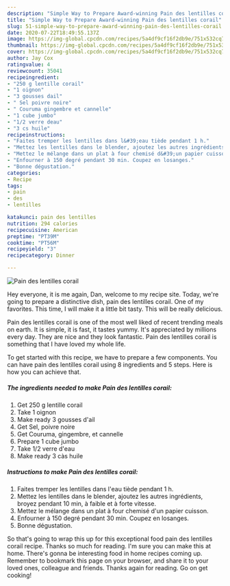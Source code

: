```yaml
---
description: "Simple Way to Prepare Award-winning Pain des lentilles corail"
title: "Simple Way to Prepare Award-winning Pain des lentilles corail"
slug: 51-simple-way-to-prepare-award-winning-pain-des-lentilles-corail
date: 2020-07-22T18:49:55.137Z
image: https://img-global.cpcdn.com/recipes/5a4df9cf16f2db9e/751x532cq70/pain-des-lentilles-corail-photo-principale-de-la-recette.jpg
thumbnail: https://img-global.cpcdn.com/recipes/5a4df9cf16f2db9e/751x532cq70/pain-des-lentilles-corail-photo-principale-de-la-recette.jpg
cover: https://img-global.cpcdn.com/recipes/5a4df9cf16f2db9e/751x532cq70/pain-des-lentilles-corail-photo-principale-de-la-recette.jpg
author: Jay Cox
ratingvalue: 4
reviewcount: 35041
recipeingredient:
- "250 g lentille corail"
- "1 oignon"
- "3 gousses dail"
- " Sel poivre noire"
- " Couruma gingembre et cannelle"
- "1 cube jumbo"
- "1/2 verre deau"
- "3 cs huile"
recipeinstructions:
- "Faites tremper les lentilles dans l&#39;eau tiède pendant 1 h."
- "Mettez les lentilles dans le blender, ajoutez les autres ingrédients, broyez pendant 10 min, à faible et à forte vitesse."
- "Mettez le mélange dans un plat à four chemisé d&#39;un papier cuisson."
- "Enfourner à 150 degré pendant 30 min. Coupez en losanges."
- "Bonne dégustation."
categories:
- Recipe
tags:
- pain
- des
- lentilles

katakunci: pain des lentilles 
nutrition: 294 calories
recipecuisine: American
preptime: "PT39M"
cooktime: "PT56M"
recipeyield: "3"
recipecategory: Dinner

---
```



![Pain des lentilles corail](https://img-global.cpcdn.com/recipes/5a4df9cf16f2db9e/751x532cq70/pain-des-lentilles-corail-photo-principale-de-la-recette.jpg)

Hey everyone, it is me again, Dan, welcome to my recipe site. Today, we're going to prepare a distinctive dish, pain des lentilles corail. One of my favorites. This time, I will make it a little bit tasty. This will be really delicious.

Pain des lentilles corail is one of the most well liked of recent trending meals on earth. It is simple, it is fast, it tastes yummy. It's appreciated by millions every day. They are nice and they look fantastic. Pain des lentilles corail is something that I have loved my whole life.




To get started with this recipe, we have to prepare a few components. You can have pain des lentilles corail using 8 ingredients and 5 steps. Here is how you can achieve that.

<!--inarticleads1-->

##### The ingredients needed to make Pain des lentilles corail:

1. Get 250 g lentille corail
1. Take 1 oignon
1. Make ready 3 gousses d&#39;ail
1. Get  Sel, poivre noire
1. Get  Couruma, gingembre, et cannelle
1. Prepare 1 cube jumbo
1. Take 1/2 verre d&#39;eau
1. Make ready 3 càs huile




<!--inarticleads2-->

##### Instructions to make Pain des lentilles corail:

1. Faites tremper les lentilles dans l&#39;eau tiède pendant 1 h.
1. Mettez les lentilles dans le blender, ajoutez les autres ingrédients, broyez pendant 10 min, à faible et à forte vitesse.
1. Mettez le mélange dans un plat à four chemisé d&#39;un papier cuisson.
1. Enfourner à 150 degré pendant 30 min. Coupez en losanges.
1. Bonne dégustation.




So that's going to wrap this up for this exceptional food pain des lentilles corail recipe. Thanks so much for reading. I'm sure you can make this at home. There's gonna be interesting food in home recipes coming up. Remember to bookmark this page on your browser, and share it to your loved ones, colleague and friends. Thanks again for reading. Go on get cooking!

